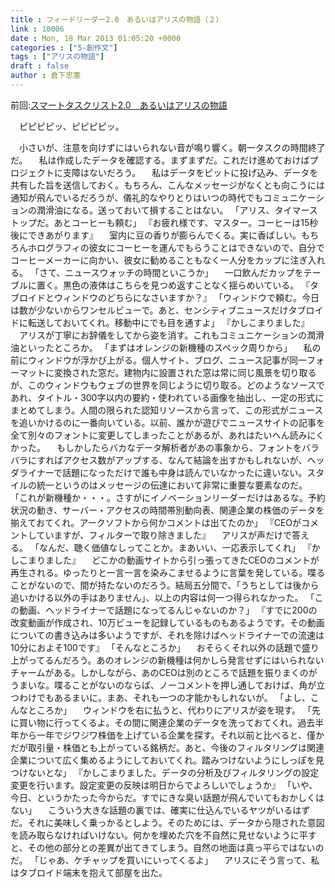 ```yaml
---
title : フィードリーダー2.0　あるいはアリスの物語（２）
link : 10006
date : Mon, 18 Mar 2013 01:05:20 +0000
categories : ["5-創作文"]
tags : ["アリスの物語"]
draft : false
author : 倉下忠憲
---
```


前回:<a href="https://rashita.net/blog/?p=9610" target="_blank">スマートタスクリスト2.0　あるいはアリスの物語</a>

　ピピピピッ、ピピピピッ。

　小さいが、注意を向けずにはいられない音が鳴り響く。朝一タスクの時間終了だ。
　私は作成したデータを確認する。まずまずだ。これだけ進めておけばプロジェクトに支障はないだろう。
　私はデータをピットに投げ込み、データを共有した旨を送信しておく。もちろん、こんなメッセージがなくとも向こうには通知が飛んでいるだろうが、儀礼的なやりとりはいつの時代でもコミュニケーションの潤滑油になる。送っておいて損することはない。
「アリス、タイマーストップだ。あとコーヒーも頼む」
『お疲れ様です、マスター。コーヒーは15秒後にできあがります』
　室内に豆の香りが膨らんでくる。実に香ばしい。もちろんホログラフィの彼女にコーヒーを運んでもらうことはできないので、自分でコーヒーメーカーに向かい、彼女に勧めることもなく一人分をカップに注ぎ入れる。
「さて、ニュースウォッチの時間といこうか」
　一口飲んだカップをテーブルに置く。黒色の液体はこちらを見つめ返すことなく揺らめいている。
『タブロイドとウィンドウのどちらになさいますか？』
「ウィンドウで頼む。今日は数が少ないからワンセルビューで。あと、センシティブニュースだけタブロイドに転送しておいてくれ。移動中にでも目を通すよ」
『かしこまりました』
　アリスが丁寧にお辞儀をしてから姿を消す。これもコミュニケーションの潤滑油といったところか。
「まずはオレンジの新機種のスペック周りから」
　私の前にウィンドウが浮かび上がる。個人サイト、ブログ、ニュース記事が同一フォーマットに変換された窓だ。建物内に設置された窓は常に同じ風景を切り取るが、このウィンドウもウェブの世界を同じように切り取る。どのようなソースであれ、タイトル・300字以内の要約・使われている画像を抽出し、一定の形式にまとめてしまう。人間の限られた認知リソースから言って、この形式がニュースを追いかけるのに一番向いている。以前、誰かが遊びでニュースサイトの記事を全て別々のフォントに変更してしまったことがあるが、あれはたいへん読みにくかった。
　もしかしたらバカなデータ解析者があの事象から、フォントをバラバラにすればアクセス数がアップする、なんて結論を出すかもしれないが、ヘッダライナーで話題になっただけで誰も中身は読んでいなかったに違いない。スタイルの統一というのはメッセージの伝達において非常に重要な要素なのだ。
「これが新機種か・・・。さすがにイノベーションリーダーだけはあるな。予約状況の動き、サーバー・アクセスの時間帯別動向表、関連企業の株価のデータを揃えておてくれ。アークソフトから何かコメントは出てたのか」
『CEOがコメントしていますが、フィルターで取り除きました』
　アリスが声だけで答える。
「なんだ、聴く価値なしってことか。まあいい、一応表示してくれ」
『かしこまりました』
　どこかの動画サイトから引っ張ってきたCEOのコメントが再生される。ゆったりと一言一言を染みこませるように言葉を発している。喋ることがないので、間が持たないのだろう。結局五分間で、「うちとしては後から追いかける以外の手はありません」、以上の内容は何一つ得られなかった。
「この動画、ヘッドライナーで話題になってるんじゃないのか？」
『すでに200の改変動画が作成され、10万ビューを記録しているものもあるようです。その動画についての書き込みは多いようですが、それを除けばヘッドライナーでの流速は10分におよそ100です』
「そんなところか」
　おそらくそれ以外の話題で盛り上がってるんだろう。あのオレンジの新機種は何かしら発言せずにはいられないチャームがある。しかしながら、あのCEOは別のところで話題を振りまくのがうまいな。喋ることがないのならば、ノーコメントを押し通しておけば、角が立つわけでもあるまいに。まあ、それも一つの才能かもしれないが。
「よし、こんなところか」
　ウィンドウを右に払うと、代わりにアリスが姿を現す。
「先に買い物に行ってくるよ。その間に関連企業のデータを洗っておてくれ。過去半年から一年でジワジワ株価を上げている企業を探す。それ以前と比べると、僅かだが取引量・株価とも上がっている銘柄だ。あと、今後のフィルタリングは関連企業について広く集めるようにしておいてくれ。踏みつけないようにしっぽを見つけないとな」
『かしこまりました。データの分析及びフィルタリングの設定変更を行います。設定変更の反映は明日からでよろしいでしょうか』
「いや、今日、というかたった今からだ。すでにきな臭い話題が飛んでいてもおかしくはない」
　こういう大きな話題の裏では、確実に仕込んでいるヤツがいるはずだ。それに美味しく乗っかるとしよう。そのためには、データから隠された意図を読み取らなければいけない。何かを埋めた穴を不自然に見せないように平すと、その他の部分との差異が出てきてしまう。自然の地面は真っ平らではないのだ。
「じゃあ、ケチャップを買いにいってくるよ」
　アリスにそう言って、私はタブロイド端末を抱えて部屋を出た。
